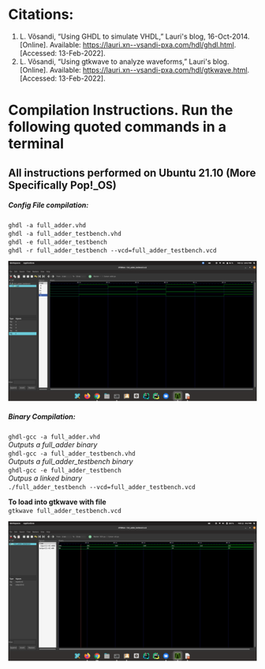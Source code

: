 # Citations: 

1. L. Võsandi, “Using GHDL to simulate VHDL,” Lauri's blog, 16-Oct-2014. [Online]. Available: https://lauri.xn--vsandi-pxa.com/hdl/ghdl.html. [Accessed: 13-Feb-2022]. 
2. L. Võsandi, “Using gtkwave to analyze waveforms,” Lauri's blog. [Online]. Available: https://lauri.xn--vsandi-pxa.com/hdl/gtkwave.html. [Accessed: 13-Feb-2022]. 

# Compilation Instructions. Run the following quoted commands in a terminal
## All instructions performed on Ubuntu 21.10 (More Specifically Pop!_OS) 

##### Config File compilation:

`ghdl -a full_adder.vhd`  
`ghdl -a full_adder_testbench.vhd`   
`ghdl -e full_adder_testbench`   
`ghdl -r full_adder_testbench --vcd=full_adder_testbench.vcd` 

![VCD Screenshot in GTKWave Non binary](gtkwaveScreenshot-non-binary.png)

##### Binary Compilation:

`ghdl-gcc -a full_adder.vhd`  
*Outputs a full_adder binary*  
`ghdl-gcc -a full_adder_testbench.vhd`  
*Outputs a full_adder_testbench binary*  
`ghdl-gcc -e full_adder_testbench`  
*Outpus a linked binary*  
`./full_adder_testbench --vcd=full_adder_testbench.vcd`  
 
**To load into gtkwave with file**  
`gtkwave full_adder_testbench.vcd`

![VCD Screenshot in GTKWave](gtkwaveScreenshot.png)
